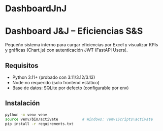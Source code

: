 # DashboardJnJ
# Dashboard J&J – Eficiencias S&S

Pequeño sistema interno para cargar eficiencias por Excel y visualizar KPIs y gráficas (Chart.js) con autenticación JWT (FastAPI Users).

## Requisitos

- Python 3.11+ (probado con 3.11/3.12/3.13)
- Node no requerido (solo frontend estático)
- Base de datos: SQLite por defecto (configurable por env)

## Instalación

```bash
python -m venv venv
source venv/bin/activate           # Windows: venv\Scripts\activate
pip install -r requirements.txt

